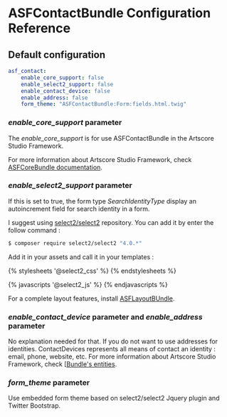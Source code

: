 # ASFContactBundle Configuration Reference

## Default configuration

```yaml
asf_contact:
    enable_core_support: false
    enable_select2_support: false
    enable_contact_device: false
    enable_address: false
    form_theme: "ASFContactBundle:Form:fields.html.twig"
```

### *enable_core_support* parameter

The *enable_core_support* is for use ASFContactBundle in the Artscore Studio Framework.

For more information about Artscore Studio Framework, check [ASFCoreBundle documentation](https://github.com/artscorestudio/core-bundle/blob/master/Resources/doc/framework.md).

### *enable_select2_support* parameter

If this is set to true, the form type *SearchIdentityType* display an autoincrement field for search identity in a form.

I suggest using [select2/select2](https://github.com/select2/select2) repository. You can add it by enter the follow command :

```bash
$ composer require select2/select2 "4.0.*"
```

Add it in your assets and call it in your templates :

{% stylesheets '@select2_css' %}
	<link href="{{ asset_url }}" rel="stylesheet" type="text/css" />
{% endstylesheets %}


{% javascripts '@select2_js' %}
	<script src="{{ asset_url }}"></script>
{% endjavascripts %}

For a complete layout features, install [ASFLayoutBUndle](https://github.com/artscorestudio/layout-bundle).

### *enable_contact_device* parameter and *enable_address* parameter

No explanation needed for that. If you do not want to use addresses for identities. ContactDevices represents all means of contact an identity : email, phone, website, etc. For more information about Artscore Studio Framework, check [[Bundle's entities](entities.md).


### *form_theme* parameter

Use embedded form theme based on select2/select2 Jquery plugin and Twitter Bootstrap.